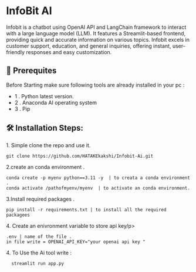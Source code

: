 # InfoBit AI


Infobit is a chatbot using OpenAI API and LangChain framework to interact with a large language model (LLM). It features a Streamlit-based frontend, providing quick and accurate information on various topics. Infobit excels in customer support, education, and general inquiries, offering instant, user-friendly responses and easy customization.

<h2>🧐 Prerequites</h2>

Before Starting make sure following tools are already installed in your pc :

*   1 . Python latest version.
*   2 . Anaconda AI operating system
*   3 .  Pip 
<h2>🛠️ Installation Steps:</h2>

<p>1. Simple clone the repo and use it.</p>

```
git clone https://github.com/HATAKEkakshi/Infobit-Ai.git
```
<p>2.create an conda environment .</p>

```
conda create -p myenv python==3.11 -y  | to creata a conda environment .
conda activate /pathofmyenv/myenv  | to activate an conda environment.

```
<p>3.Install required packages .</p>

```
pip install -r requirements.txt | to install all the required packagees
```
<p>4. Create an enivronment variable to store api key/p>

```
.env | name of the file .
in file write = OPENAI_API_KEY="your openai api key "
```

<p>4. To Use the Ai tool write :</p>

```
  streamlit run app.py
```

